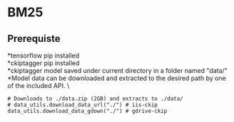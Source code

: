 # BM25

## Prerequiste
*tensorflow pip installed \
*ckiptagger pip installed \
*ckiptagger model saved under current directory in a folder named "data/" 
  *Model data can be downloaded and extracted to the desired path by one of the included API. \
```
# Downloads to ./data.zip (2GB) and extracts to ./data/
# data_utils.download_data_url("./") # iis-ckip
data_utils.download_data_gdown("./") # gdrive-ckip
```

  
